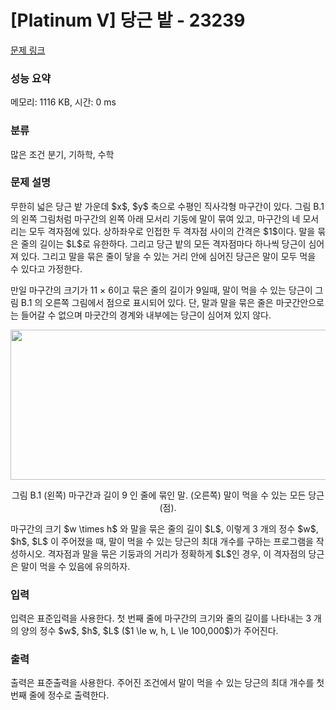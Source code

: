 # [Platinum V] 당근 밭 - 23239 

[문제 링크](https://www.acmicpc.net/problem/23239) 

### 성능 요약

메모리: 1116 KB, 시간: 0 ms

### 분류

많은 조건 분기, 기하학, 수학

### 문제 설명

<p>무한히 넓은 당근 밭 가운데 $x$, $y$ 축으로 수평인 직사각형 마구간이 있다. 그림 B.1 의 왼쪽 그림처럼 마구간의 왼쪽 아래 모서리 기둥에 말이 묶여 있고, 마구간의 네 모서리는 모두 격자점에 있다. 상하좌우로 인접한 두 격자점 사이의 간격은 $1$이다. 말을 묶은 줄의 길이는 $L$로 유한하다. 그리고 당근 밭의 모든 격자점마다 하나씩 당근이 심어져 있다. 그리고 말을 묶은 줄이 닿을 수 있는 거리 안에 심어진 당근은 말이 모두 먹을 수 있다고 가정한다.</p>

<p>만일 마구간의 크기가 11 × 6이고 묶은 줄의 길이가 9일때, 말이 먹을 수 있는 당근이 그림 B.1 의 오른쪽 그림에서 점으로 표시되어 있다. 단, 말과 말을 묶은 줄은 마굿간안으로는 들어갈 수 없으며 마굿간의 경계와 내부에는 당근이 심어져 있지 않다.</p>

<p style="text-align: center;"><img alt="" src="" style="width: 549px; height: 240px;"></p>

<p style="text-align: center;">그림 B.1 (왼쪽) 마구간과 길이 9 인 줄에 묶인 말. (오른쪽) 말이 먹을 수 있는 모든 당근 (점).</p>

<p>마구간의 크기 $w \times h$ 와 말을 묶은 줄의 길이 $L$, 이렇게 3 개의 정수 $w$, $h$, $L$ 이 주어졌을 때, 말이 먹을 수 있는 당근의 최대 개수를 구하는 프로그램을 작성하시오. 격자점과 말을 묶은 기둥과의 거리가 정확하게 $L$인 경우, 이 격자점의 당근은 말이 먹을 수 있음에 유의하자.</p>

### 입력 

 <p>입력은 표준입력을 사용한다. 첫 번째 줄에 마구간의 크기와 줄의 길이를 나타내는 3 개의 양의 정수 $w$, $h$, $L$ ($1 \le w, h, L \le 100,000$)가 주어진다.</p>

### 출력 

 <p>출력은 표준출력을 사용한다. 주어진 조건에서 말이 먹을 수 있는 당근의 최대 개수를 첫 번째 줄에 정수로 출력한다.</p>

